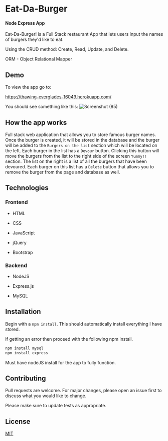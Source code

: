 # Eat-Da-Burger

#### Node Express App

Eat-Da-Burger! is a Full Stack restaurant App that lets users input the names of burgers they'd like to eat. 

Using the CRUD method: Create, Read, Update, and Delete.

ORM - Object Relational Mapper

## Demo

To view the app go to: 

https://thawing-everglades-16049.herokuapp.com/

You should see something like this: 
![Screenshot (85)](https://user-images.githubusercontent.com/52462582/70647439-f1371a80-1c16-11ea-8367-1f6821005508.png)

## How the app works

Full stack web application that allows you to store famous burger names. Once the burger is created, it will be stored in the database and the burger will be added to the `Burgers on the list` section which will be located on the left. Each burger in the list has a `Devour` button. Clicking this button will move the burgers from the list to the right side of the screen `Yummy!!` section. The list on the right is a list of all the burgers that have been devoured. Each burger on this list has a `Delete` button that allows you to remove the burger from the page and database as well.

## Technologies

### Frontend

* HTML

* CSS

* JavaScript

* jQuery

* Bootstrap

### Backend

* NodeJS

* Express.js

* MySQL

## Installation

Begin with a `npm install`. This should automatically install everything I have stored.

If getting an error then proceed with the following npm install. 

```bash
npm install mysql
npm install express
```

Must have nodeJS install for the app to fully function.

## Contributing
Pull requests are welcome. For major changes, please open an issue first to discuss what you would like to change.

Please make sure to update tests as appropriate.

## License
[MIT](https://choosealicense.com/licenses/mit/)
